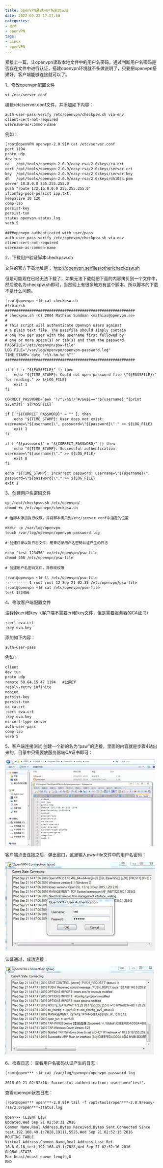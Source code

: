 ```yaml
---
title: openVPN通过用户名密码认证
date: 2022-09-22 17:27:50
categories: 
- 技术
- openVPN
tags:
- Linux
- openVPN
---
```


紧接上一篇，让openvpn读取本地文件中的用户名密码，通过判断用户名密码是否存在文件中进行认证，搭建openvpn环境就不多做说明了，只要把openvpn搭建好，客户端能够连接就可以了。

<!--more-->

1、修改openvpn配置文件

```
vi /etc/server.conf
```

编辑/etc/server.conf文件，并添加如下内容：

```
auth-user-pass-verify /etc/openvpn/checkpsw.sh via-env
client-cert-not-required  
username-as-common-name 
```

例如：

```
[root@openVPN openvpn-2.0.9]# cat /etc/server.conf 
port 1194
proto udp
dev tun
ca   /opt/tools/openvpn-2.0.9/easy-rsa/2.0/keys/ca.crt
cert /opt/tools/openvpn-2.0.9/easy-rsa/2.0/keys/server.crt
key  /opt/tools/openvpn-2.0.9/easy-rsa/2.0/keys/server.key
dh   /opt/tools/openvpn-2.0.9/easy-rsa/2.0/keys/dh1024.pem
server 10.8.0.0 255.255.255.0
push "route 172.16.0.0.0 255.255.255.0"
ifconfig-pool-persist ipp.txt
keepalive 10 120
comp-lzo
persist-key
persist-tun
status openvpn-status.log
verb 5

####openvpn authenticated with user/pass
auth-user-pass-verify /etc/openvpn/checkpsw.sh via-env
client-cert-not-required  
username-as-common-name
```

2、下载用户验证脚本checkpsw.sh

文件的官方下载地址是： http://openvpn.se/files/other/checkpsw.sh

但是可能现在已经无法下载了，如果无法下载就把下面的内容拷贝到一个文件中，然后改名为checkpw.sh即可，当然网上有很多地方有这个脚本，所以脚本的下载不是什么问题。

```
[root@openvpn ~]# cat checkpsw.sh 
#!/bin/sh
###########################################################
# checkpsw.sh (C) 2004 Mathias Sundman <mathias@openvpn.se>
#
# This script will authenticate Openvpn users against
# a plain text file. The passfile should simply contain
# one row per user with the username first followed by
# one or more space(s) or tab(s) and then the password.
PASSFILE="/etc/openvpn/psw-file"
LOG_FILE="/var/log/openvpn/openvpn-password.log"
TIME_STAMP=`date "+%Y-%m-%d %T"`
###########################################################

if [ ! -r "${PASSFILE}" ]; then
	echo "${TIME_STAMP}: Could not open password file \"${PASSFILE}\" for reading." >> ${LOG_FILE}
	exit 1
fi

CORRECT_PASSWORD=`awk '!/^;/&&!/^#/&&$1=="'${username}'"{print $2;exit}' ${PASSFILE}`

if [ "${CORRECT_PASSWORD}" = "" ]; then
	echo "${TIME_STAMP}: User does not exist: username=\"${username}\", password=\"${password}\"." >> ${LOG_FILE}
	exit 1
fi

if [ "${password}" = "${CORRECT_PASSWORD}" ]; then
	echo "${TIME_STAMP}: Successful authentication: username=\"${username}\"." >> ${LOG_FILE}
	exit 0
fi

echo "${TIME_STAMP}: Incorrect password: username=\"${username}\", password=\"${password}\"." >> ${LOG_FILE}
exit 1
```

3、创建用户名密码文件

```
cp /root/checkpsw.sh /etc/openvpn/
chmod +x /etc/openvpn/checkpsw.sh

# 给脚本添加执行权限，并将脚本拷贝到/etc/server.conf中指定的位置

mkdir -p /var/log/openvpn
touch /var/log/openvpn/openvpn-password.log

# 创建目录以及日志文件，用来记录用户名密码认证产生的日志

echo "test 123456" >>/etc/openvpn/psw-file
chmod 400 /etc/openvpn/psw-file

# 创建用户名密码文件，并修改权限

[root@openvpn ~]# ll /etc/openvpn/psw-file 
-r-------- 1 root root 12 Sep 21 02:35 /etc/openvpn/psw-file
[root@openvpn ~]# cat /etc/openvpn/psw-file 
test 123456
```

4、修改客户端配置文件

注释掉cert和key（客户端不需要crt和key文件，但是需要服务器的CA证书）

```
;cert eva.crt
;key eva.key
```

添加如下内容：

```
auth-user-pass
```

例如：

```
client
dev tun
proto udp
remote 59.64.15.47 1194   #公网IP
resolv-retry infinite
nobind
persist-key
persist-tun
ca ca.crt
;cert eva.crt
;key eva.key
ns-cert-type server
auth-user-pass
comp-lzo
verb 5
```

5、客户端连接测试
创建一个新的名为“psw”的连接，里面的内容就是步骤4贴出来的，目录中只需要放服务器端CA证书即可：

![image-20220922173548093](openVPN通过用户名密码认证/image-20220922173548093.png)

客户端点击连接之后，弹出窗口，这里输入pws-file文件中的用户名密码：

![image-20220922173602700](openVPN通过用户名密码认证/image-20220922173602700.png)

认证通过，成功连接：

![image-20220922173615847](openVPN通过用户名密码认证/image-20220922173615847.png)

6、检查日志：
查看用户名密码认证产生的日志：

```
[root@open*** ~]# cat /var/log/openvpn/openvpn-password.log 

2016-09-21 02:52:16: Successful authentication: username="test".
```

查看openvpn状态日志：

```
[root@open*** open***-2.0.9]# tail -f /opt/tools/open***-2.0.9/easy-rsa/2.0/open***-status.log

Open××× CLIENT LIST
Updated,Wed Sep 21 02:58:31 2016
Common Name,Real Address,Bytes Received,Bytes Sent,Connected Since
test,192.168.49.1:7828,19111,5525,Wed Sep 21 02:52:15 2016
ROUTING TABLE
Virtual Address,Common Name,Real Address,Last Ref
10.8.0.18,test,192.168.49.1:7828,Wed Sep 21 02:52:16 2016
GLOBAL STATS
Max bcast/mcast queue length,0
END
```

